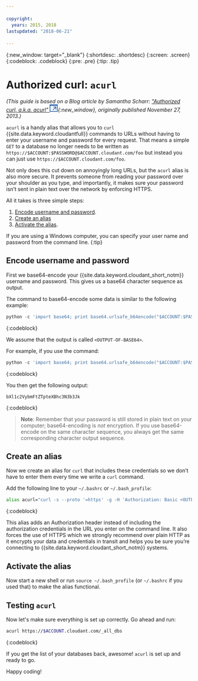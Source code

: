 ```yaml
---

copyright:
  years: 2015, 2018
lastupdated: "2018-06-21"

---
```


{:new_window: target="_blank"}
{:shortdesc: .shortdesc}
{:screen: .screen}
{:codeblock: .codeblock}
{:pre: .pre}
{:tip: .tip}

<!-- Acrolinx: 2018-05-07 -->

# Authorized curl: `acurl`

_(This guide is based on a Blog article by Samantha Scharr: [
"Authorized curl, a.k.a. acurl" ![External link icon](../images/launch-glyph.svg "External link icon")](https://cloudant.com/blog/authorized-curl-a-k-a-acurl/){:new_window},
originally published November 27, 2013.)_

`acurl` is a handy alias that allows you to `curl` {{site.data.keyword.cloudantfull}} commands to URLs
without having to enter your username and password for every request.
That means a simple `GET` to a database no longer needs to be written as
`https://$ACCOUNT:$PASSWORD@$ACCOUNT.cloudant.com/foo`
but instead you can just use `https://$ACCOUNT.cloudant.com/foo`.

Not only does this cut down on annoyingly long URLs,
but the `acurl` alias is also more secure.
It prevents someone from reading your password over your shoulder as you type,
and importantly,
it makes sure your password isn’t sent in plain text over the network by enforcing HTTPS.

All it takes is three simple steps:

1.	[Encode username and password](#encode-username-and-password).
2.	[Create an alias](#create-an-alias)
3.	[Activate the alias](#activate-the-alias).

If you are using a Windows computer, you can specify your user name and password from the command line.
{:tip}

## Encode username and password

First we base64-encode your {{site.data.keyword.cloudant_short_notm}} username and password.
This gives us a base64 character sequence as output.

The command to base64-encode some data is similar to the following example:

```python
python -c 'import base64; print base64.urlsafe_b64encode("$ACCOUNT:$PASSWORD")'
```
{:codeblock}

We assume that the output is called `<OUTPUT-OF-BASE64>`.

For example,
if you use the command:

```python
python -c 'import base64; print base64.urlsafe_b64encode("$ACCOUNT:$PASSWORD")'
```
{:codeblock}

You then get the following output:

```
bXl1c2VybmFtZTpteXBhc3N3b3Jk
```
{:codeblock}

>	**Note**: Remember that your password is still stored in plain text on your computer;
	base64-encoding is _not_ encryption.
	If you use base64-encode on the same character sequence,
	you always get the same corresponding character output sequence.

## Create an alias

Now we create an alias for `curl` that includes these credentials so we don’t have to enter them
every time we write a `curl` command.

Add the following line to your `~/.bashrc` or `~/.bash_profile`:

```sh
alias acurl="curl -s --proto '=https' -g -H 'Authorization: Basic <OUTPUT-OF-BASE64>'"
```
{:codeblock}

This alias adds an Authorization header instead of including the
authorization credentials in the URL you enter on the command line.
It also forces the use of HTTPS which we strongly recommend over plain HTTP
as it encrypts your data and credentials in transit and helps you be sure you’re connecting to {{site.data.keyword.cloudant_short_notm}} systems.

## Activate the alias

Now start a new shell or run `source ~/.bash_profile` (or `~/.bashrc` if you used that) to make the alias functional.

## Testing `acurl`

Now let's make sure everything is set up correctly.
Go ahead and run:

```sh
acurl https://$ACCOUNT.cloudant.com/_all_dbs
```
{:codeblock}

If you get the list of your databases back,
awesome!
`acurl` is set up and ready to go.

Happy coding!